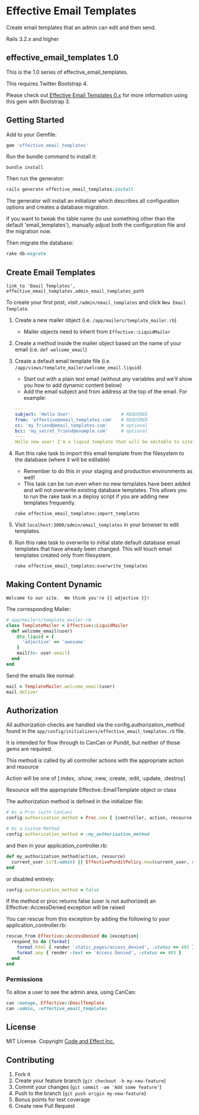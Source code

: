 
# Effective Email Templates

Create email templates that an admin can edit and then send.

Rails 3.2.x and higher

## effective_email_templates 1.0

This is the 1.0 series of effective_email_templates.

This requires Twitter Bootstrap 4.

Please check out [Effective Email Templates 0.x](https://github.com/code-and-effect/effective_email_templates/tree/bootstrap3) for more information using this gem with Bootstrap 3.


## Getting Started

Add to your Gemfile:

```ruby
gem 'effective_email_templates'
```

Run the bundle command to install it:

```console
bundle install
```

Then run the generator:

```ruby
rails generate effective_email_templates:install
```

The generator will install an initializer which describes all configuration options and creates a database migration.

If you want to tweak the table name (to use something other than the default 'email_templates'), manually adjust both the configuration file and the migration now.

Then migrate the database:

```ruby
rake db:migrate
```

## Create Email Templates

`link_to 'Email Templates', effective_email_templates.admin_email_templates_path`

To create your first post, visit `/admin/email_templates` and click `New Email Template`.

1. Create a new mailer object (i.e. `/app/mailers/template_mailer.rb`)
    - Mailer objects need to inherit from `Effective::LiquidMailer`

2. Create a method inside the mailer object based on the name of your email (i.e. `def welcome_email`)

3. Create a default email template file (i.e. `/app/views/template_mailer/welcome_email.liquid`)
    - Start out with a plain text email (without any variables and we'll show you how to add dynamic content below)
    - Add the email subject and from address at the top of the email. For example:

    ```yaml
    ---
    subject: 'Hello User'                   # REQUIRED
    from: 'effective@email_templates.com'   # REQUIRED
    cc: 'my_friend@email_templates.com'     # optional
    bcc: 'my_secret_friend@example.com'     # optional
    ---
    Hello new user! I'm a liquid template that will be editable to site admins and/or users.
    ```

4. Run this rake task to import this email template from the filesystem to the database (where it will be editable)
    - Remember to do this in your staging and production environments as well!
    - This task can be run even when no new templates have been added and will not overwrite existing
      database templates.  This allows you to run the rake task in a deploy script if you are adding new
      templates frequently.

    ```console
    rake effective_email_templates:import_templates
    ```

5. Visit `localhost:3000/admin/email_templates` in your browser to edit templates.

6. Run this rake task to overwrite to initial state default database email templates that have already been changed. This will touch email templates created only from filesystem.
    ```console
    rake effective_email_templates:overwrite_templates
    ```


## Making Content Dynamic

```liquid
Welcome to our site.  We think you're {{ adjective }}!
```

The corresponding Mailer:

```ruby
# app/mailers/template_mailer.rb
class TemplateMailer < Effective::LiquidMailer
  def welcome_email(user)
    @to_liquid = {
      'adjective' => 'awesome'
    }
    mail(to: user.email)
  end
end
```

Send the emails like normal:

```ruby
mail = TemplateMailer.welcome_email(user)
mail.deliver
```


## Authorization

All authorization checks are handled via the config.authorization_method found in the `app/config/initializers/effective_email_templates.rb` file.

It is intended for flow through to CanCan or Pundit, but neither of those gems are required.

This method is called by all controller actions with the appropriate action and resource

Action will be one of [:index, :show, :new, :create, :edit, :update, :destroy]

Resource will the appropriate Effective::EmailTemplate object or class

The authorization method is defined in the initializer file:

```ruby
# As a Proc (with CanCan)
config.authorization_method = Proc.new { |controller, action, resource| authorize!(action, resource) }
```

```ruby
# As a Custom Method
config.authorization_method = :my_authorization_method
```

and then in your application_controller.rb:

```ruby
def my_authorization_method(action, resource)
  current_user.is?(:admin) || EffectivePunditPolicy.new(current_user, resource).send('#{action}?')
end
```

or disabled entirely:

```ruby
config.authorization_method = false
```

If the method or proc returns false (user is not authorized) an Effective::AccessDenied exception will be raised

You can rescue from this exception by adding the following to your application_controller.rb:

```ruby
rescue_from Effective::AccessDenied do |exception|
  respond_to do |format|
    format.html { render 'static_pages/access_denied', :status => 403 }
    format.any { render :text => 'Access Denied', :status => 403 }
  end
end
```

### Permissions

To allow a user to see the admin area, using CanCan:

```ruby
can :manage, Effective::EmailTemplate
can :admin, :effective_email_templates
```

## License

MIT License.  Copyright [Code and Effect Inc.](http://www.codeandeffect.com/)


## Contributing

1. Fork it
2. Create your feature branch (`git checkout -b my-new-feature`)
3. Commit your changes (`git commit -am 'Add some feature'`)
4. Push to the branch (`git push origin my-new-feature`)
5. Bonus points for test coverage
6. Create new Pull Request
